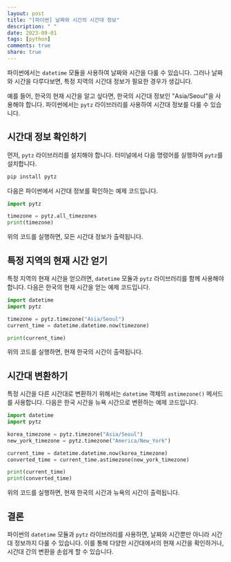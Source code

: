 ```yaml
---
layout: post
title: "[파이썬] 날짜와 시간의 시간대 정보"
description: " "
date: 2023-09-01
tags: [python]
comments: true
share: true
---
```


파이썬에서는 `datetime` 모듈을 사용하여 날짜와 시간을 다룰 수 있습니다. 그러나 날짜와 시간을 다루다보면, 특정 지역의 시간대 정보가 필요한 경우가 생깁니다. 

예를 들어, 한국의 현재 시간을 알고 싶다면, 한국의 시간대 정보인 "Asia/Seoul"을 사용해야 합니다. 파이썬에서는 `pytz` 라이브러리를 사용하여 시간대 정보를 다룰 수 있습니다.

## 시간대 정보 확인하기

먼저, `pytz` 라이브러리를 설치해야 합니다. 터미널에서 다음 명령어를 실행하여 `pytz`를 설치합니다.

```python
pip install pytz
```

다음은 파이썬에서 시간대 정보를 확인하는 예제 코드입니다.

```python
import pytz

timezone = pytz.all_timezones
print(timezone)
```

위의 코드를 실행하면, 모든 시간대 정보가 출력됩니다.

## 특정 지역의 현재 시간 얻기

특정 지역의 현재 시간을 얻으려면, `datetime` 모듈과 `pytz` 라이브러리를 함께 사용해야 합니다. 다음은 한국의 현재 시간을 얻는 예제 코드입니다.

```python
import datetime
import pytz

timezone = pytz.timezone("Asia/Seoul")
current_time = datetime.datetime.now(timezone)

print(current_time)
```

위의 코드를 실행하면, 현재 한국의 시간이 출력됩니다.

## 시간대 변환하기

특정 시간을 다른 시간대로 변환하기 위해서는 `datetime` 객체의 `astimezone()` 메서드를 사용합니다. 다음은 한국 시간을 뉴욕 시간으로 변환하는 예제 코드입니다.

```python
import datetime
import pytz

korea_timezone = pytz.timezone("Asia/Seoul")
new_york_timezone = pytz.timezone("America/New_York")

current_time = datetime.datetime.now(korea_timezone)
converted_time = current_time.astimezone(new_york_timezone)

print(current_time)
print(converted_time)
```

위의 코드를 실행하면, 현재 한국의 시간과 뉴욕의 시간이 출력됩니다.

## 결론

파이썬의 `datetime` 모듈과 `pytz` 라이브러리를 사용하면, 날짜와 시간뿐만 아니라 시간대 정보까지 다룰 수 있습니다. 이를 통해 다양한 시간대에서의 현재 시간을 확인하거나, 시간대 간의 변환을 손쉽게 할 수 있습니다.
